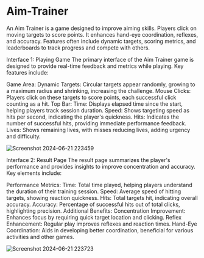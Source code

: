 # Aim-Trainer
An Aim Trainer is a game designed to improve aiming skills. Players click on moving targets to score points. It enhances hand-eye coordination, reflexes, and accuracy. Features often include dynamic targets, scoring metrics, and leaderboards to track progress and compete with others.



Interface 1: Playing Game
The primary interface of the Aim Trainer game is designed to provide real-time feedback and metrics while playing. Key features include:

Game Area:
Dynamic Targets: Circular targets appear randomly, growing to a maximum radius and shrinking, increasing the challenge.
Mouse Clicks: Players click on these targets to score points, each successful click counting as a hit.
Top Bar:
Time: Displays elapsed time since the start, helping players track session duration.
Speed: Shows targeting speed as hits per second, indicating the player's quickness.
Hits: Indicates the number of successful hits, providing immediate performance feedback.
Lives: Shows remaining lives, with misses reducing lives, adding urgency and difficulty.

![Screenshot 2024-06-21 223459](https://github.com/ankur182/Aim-Trainer/assets/98750453/1f734341-2b42-40db-ae72-2286ace03248)

Interface 2: Result Page
The result page summarizes the player's performance and provides insights to improve concentration and accuracy. Key elements include:

Performance Metrics:
Time: Total time played, helping players understand the duration of their training session.
Speed: Average speed of hitting targets, showing reaction quickness.
Hits: Total targets hit, indicating overall accuracy.
Accuracy: Percentage of successful hits out of total clicks, highlighting precision.
Additional Benefits:
Concentration Improvement: Enhances focus by requiring quick target location and clicking.
Reflex Enhancement: Regular play improves reflexes and reaction times.
Hand-Eye Coordination: Aids in developing better coordination, beneficial for various activities and other games.

![Screenshot 2024-06-21 223723](https://github.com/ankur182/Aim-Trainer/assets/98750453/47f80db9-5d30-48ef-a0cc-062653132de0)
